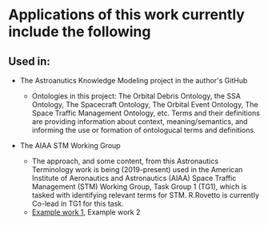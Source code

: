 # Applications of this work currently include the following

## Used in:
* The Astroanutics Knowledge Modeling project in the author's GitHub
  * Ontologies in this project: The Orbital Debris Ontology, the SSA Ontology, The Spacecraft Ontology, The Orbital Event Ontology, The Space Traffic Management Ontology, etc.
    Terms and their definitions are providing information about context, meaning/semantics, and informing the use or formation of ontologucal terms and definitions.
  
* The AIAA STM Working Group
  * The approach, and some content, from this Astronautics Terminology work is being (2019-present) used in the American Institute of Aeronautics and Astronautics (AIAA) Space Traffic Management (STM) Working Group, Task Group 1 (TG1), which is tasked with identifying relevant terms for STM. R.Rovetto is currently Co-lead in TG1 for this task.
  * [Example work 1](https://docs.google.com/spreadsheets/d/15u5GTNpnGbVDUcyHszOPOyUJm07yRPWjoAjtlEz9rIw/edit#gid=1439711854), Example work 2 
